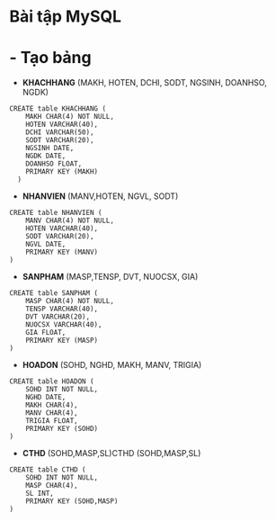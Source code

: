 # Bài tập MySQL

# **- Tạo bảng**
- **KHACHHANG** (MAKH, HOTEN, DCHI, SODT, NGSINH, DOANHSO, NGDK) <br>
````
CREATE table KHACHHANG (
    MAKH CHAR(4) NOT NULL,
    HOTEN VARCHAR(40),
    DCHI VARCHAR(50),
    SODT VARCHAR(20),
    NGSINH DATE,
    NGDK DATE,
    DOANHSO FLOAT,
    PRIMARY KEY (MAKH)
  )
````
- **NHANVIEN** (MANV,HOTEN, NGVL, SODT)
````
CREATE table NHANVIEN (
    MANV CHAR(4) NOT NULL,
    HOTEN VARCHAR(40),
    SODT VARCHAR(20),
    NGVL DATE,
    PRIMARY KEY (MANV)
)
````
- **SANPHAM** (MASP,TENSP, DVT, NUOCSX, GIA)
````
CREATE table SANPHAM (
    MASP CHAR(4) NOT NULL,
    TENSP VARCHAR(40),
    DVT VARCHAR(20),
    NUOCSX VARCHAR(40),
    GIA FLOAT,
    PRIMARY KEY (MASP)
)
````
- **HOADON** (SOHD, NGHD, MAKH, MANV, TRIGIA)
````
CREATE table HOADON (
    SOHD INT NOT NULL,
    NGHD DATE,
    MAKH CHAR(4),
    MANV CHAR(4),
    TRIGIA FLOAT,
    PRIMARY KEY (SOHD)
)
````
- **CTHD** (SOHD,MASP,SL)CTHD (SOHD,MASP,SL)
````
CREATE table CTHD (
    SOHD INT NOT NULL,
    MASP CHAR(4),
    SL INT,
    PRIMARY KEY (SOHD,MASP)
)
````

